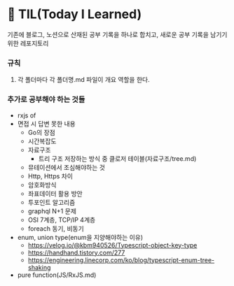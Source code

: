 # 🚀 TIL(Today I Learned)

기존에 블로그, 노션으로 산재된 공부 기록을 하나로 합치고, 새로운 공부 기록을 남기기 위한 레포지토리

### 규칙

1. 각 폴더마다 각 폴더명.md 파일이 개요 역할을 한다.

### 추가로 공부해야 하는 것들

- rxjs of
- 면접 시 답변 못한 내용
  - Go의 장점
  - 시간복잡도
  - 자료구조
    - 트리 구조 저장하는 방식 중 클로저 테이블(자료구조/tree.md)
  - 뮤테이션에서 조심해야하는 것
  - Http, Https 차이
  - 암호화방식
  - 좌표데이터 활용 방안
  - 투포인트 알고리즘
  - graphql N+1 문제
  - OSI 7계층, TCP/IP 4계층
  - foreach 동기, 비동기
- enum, union type(enum을 지양해야하는 이유)
  - https://velog.io/@kbm940526/Typescript-object-key-type
  - https://handhand.tistory.com/277
  - https://engineering.linecorp.com/ko/blog/typescript-enum-tree-shaking
- pure function(JS/RxJS.md)
